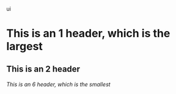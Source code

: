 ui

# This is an 1 header, which is the largest
## This is an 2 header
###### This is an 6 header, which is the smallest
